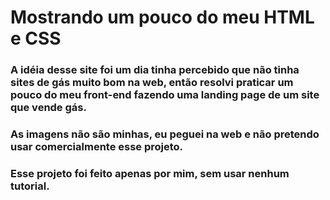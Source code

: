 # Mostrando um pouco do meu HTML e CSS

### A idéia desse site foi um dia tinha percebido que não tinha sites de gás muito bom na web, então resolvi praticar um pouco do meu front-end fazendo uma landing page de um site que vende gás.

### As imagens não são minhas, eu peguei na web e não pretendo usar comercialmente esse projeto.

### Esse projeto foi feito apenas por mim, sem usar nenhum tutorial.